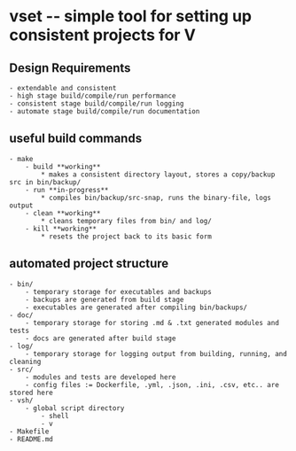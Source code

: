 # vset -- simple tool for setting up consistent projects for V

## Design Requirements
    - extendable and consistent
    - high stage build/compile/run performance
    - consistent stage build/compile/run logging
    - automate stage build/compile/run documentation

## useful build commands
    - make
        - build **working**
            * makes a consistent directory layout, stores a copy/backup src in bin/backup/
        - run **in-progress**
            * compiles bin/backup/src-snap, runs the binary-file, logs output 
        - clean **working**
            * cleans temporary files from bin/ and log/
        - kill **working**
            * resets the project back to its basic form

## automated project structure
    - bin/
        - temporary storage for executables and backups
        - backups are generated from build stage
        - executables are generated after compiling bin/backups/
    - doc/
        - temporary storage for storing .md & .txt generated modules and tests
        - docs are generated after build stage
    - log/
        - temporary storage for logging output from building, running, and cleaning
    - src/
        - modules and tests are developed here
        - config files := Dockerfile, .yml, .json, .ini, .csv, etc.. are stored here
    - vsh/
        - global script directory
            - shell
            - v
    - Makefile
    - README.md

